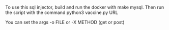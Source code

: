 To use this sql injector, build and run the docker with make mysql. Then run the script with the command
python3 vaccine.py URL 

You can set the args -o FILE or -X METHOD (get or post)